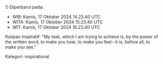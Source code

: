 ⏰ Diperbarui pada:
- WIB: Kamis, 17 Oktober 2024 14.23.40 UTC
- WITA: Kamis, 17 Oktober 2024 15.23.40 UTC
- WIT: Kamis, 17 Oktober 2024 16.23.40 UTC

Kutipan Inspiratif:
"My task, which I am trying to achieve is, by the power of the written word, to make you hear, to make you feel--it is, before all, to make you see."


Kategori: inspirational

